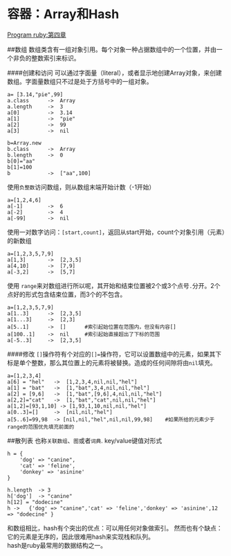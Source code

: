 容器：Array和Hash
===============
[Program ruby:第四章]()

##数组
数组类含有一组对象引用。每个对象一种占据数组中的一个位置，并由一个非负的整数索引来标识。

####创建和访问
可以通过字面量（literal），或者显示地创建Array对象，来创建数组。字面量数组只不过是处于方括号中的一组对象。

	a= [3.14,"pie",99]
	a.class      ->  Array
	a.length     ->  3
	a[0]         ->  3.14
	a[1]         ->  "pie"
	a[2]         ->  99
	a[3]         ->  nil

	b=Array.new
	b.class      ->  Array
	b.length     ->  0
	b[0]="aa"
	b[1]=100
	b            ->  ["aa",100]

使用`负整数`访问数组，则从数组末端开始计数（-1开始）
	
	a=[1,2,4,6]
	a[-1]        ->  6
	a[-2]        ->  4
	a[-99]       ->  nil

使用一对数字访问：`[start,count]`，返回从start开始，count个对象引用（元素）的新数组

	a=[1,2,3,5,7,9]
	a[1,3]       ->  [2,3,5]
	a[4,10]      ->  [7,9]
	a[-3,2]      ->  [5,7]

使用 `range`来对数组进行所以呢，其开始和结束位置被2个或3个点号`.`分开。2个点好的形式包含结束位置，而3个的不包含。
	
	a=[1,2,3,5,7,9]
	a[1..3]      ->  [2,3,5]
	a[1...3]     ->  [2,3]
	a[5..1]      ->  []      #索引起始位置在范围内，但没有内容[]
	a[100..1]    ->  nil     #索引起始直接超出了下标的范围
	a[-5..3]     ->  [2,3,5]

####修改
`[]`操作符有个对应的`[]=`操作符，它可以设置数组中的元素，如果其下标是单个整数，那么其位置上的元素将被替换。造成的任何间隙将由`nil`填充。

	a=[1,2,3,4]
	a[6] = "hel"   ->  [1,2,3,4,nil,nil,"hel"]
	a[1] = "bat"   ->  [1,"bat",3,4,nil,nil,"hel"]
	a[2] = [9,6]   ->  [1,"bat",[9,6],4,nil,nil,"hel"]
	a[2,2]="cat"   ->  [1,"bat","cat",nil,nil,"hel"]
	a[1,2]=[93,1,10] -> [1,93,1,10,nil,nil,"hel"]
	a[0..3]=[]     ->  [nil,nil,"hel"]
	a[5..6]=99,98  -> [nil,nil,"hel",nil,nil,99,98]    #如果所给的元素少于range的范围优先填充前面的

##散列表
也称`关联数组`、`图`或者`词典`. key/value键值对形式
	
	h = {
		'dog' => "canine",
		'cat' => 'feline',
		'donkey' => 'asinine'
	}

	h.length  -> 3
	h['dog']  -> "canine"
	h[12] = "dodecine"
	h ->   {'dog' => "canine",'cat' => 'feline','donkey' => 'asinine',12 => "dodecine" }

和数组相比，hash有个突出的优点：可以用任何对象做索引。 然而也有个缺点：它的元素是无序的，因此很难用hash来实现栈和队列。  
hash是ruby最常用的数据结构之一。
